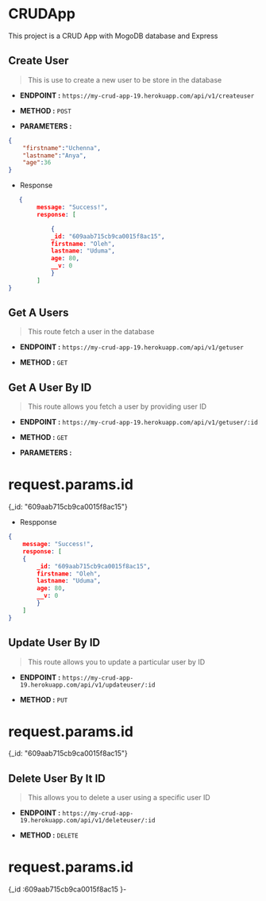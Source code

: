 # CRUDApp
This project is a CRUD App with MogoDB database and Express


## Create User

> This is use to create a new user to be store in the database
- **ENDPOINT :**   `https://my-crud-app-19.herokuapp.com/api/v1/createuser`

- **METHOD :** `POST`

- **PARAMETERS :**
```JSON
{
    "firstname":"Uchenna",
    "lastname":"Anya",
    "age":36   
}

```
- Response

```JSON
   {
        message: "Success!",
        response: [

            {
            _id: "609aab715cb9ca0015f8ac15",
            firstname: "Oleh",
            lastname: "Uduma",
            age: 80,
            __v: 0
            }
        ]
}
```

## Get A Users
> This route fetch a user in the database

- **ENDPOINT :**  `https://my-crud-app-19.herokuapp.com/api/v1/getuser`

- **METHOD :** `GET`

## Get A User By ID
> This route allows you fetch a user by providing user ID

- **ENDPOINT :** `https://my-crud-app-19.herokuapp.com/api/v1/getuser/:id`

- **METHOD :** `GET`

- **PARAMETERS :**
# request.params.id
{_id: "609aab715cb9ca0015f8ac15"}

- Respponse
```JSON
{
    message: "Success!",
    response: [
    {
        _id: "609aab715cb9ca0015f8ac15",
        firstname: "Oleh",
        lastname: "Uduma",
        age: 80,
        __v: 0
        }
    ]
}

```
## Update User By ID
> This route allows you to update a particular user by ID

- **ENDPOINT :** `https://my-crud-app-19.herokuapp.com/api/v1/updateuser/:id`

- **METHOD :** `PUT`
# request.params.id
{_id: "609aab715cb9ca0015f8ac15"}


## Delete User By It ID
> This allows you to delete a user using a specific user ID 
- **ENDPOINT :** `https://my-crud-app-19.herokuapp.com/api/v1/deleteuser/:id`

- **METHOD :** `DELETE`
# request.params.id
{_id :609aab715cb9ca0015f8ac15 }-